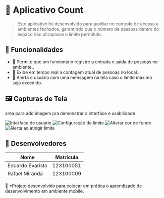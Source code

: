 # 📌 Aplicativo Count

> Este aplicativo foi desenvolvido para auxiliar no controle de acesso a ambientes fechados, garantindo que o número de pessoas dentro do espaço não ultrapasse o limite permitido.

## 🚀 Funcionalidades

- 🔹 Permite que um funcionário registre a entrada e saída de pessoas no ambiente..
- 🔹 Exibe em tempo real a contagem atual de pessoas no local.
- 🔹 Alerta o usuário com uma mensagem na tela caso o limite máximo seja excedido.

## 🖼️ Capturas de Tela

area para add imagem pra demonstrar a interface e usabilidade

![Interface de usuário](android/app/src/testscreenshot/UI.png)
![Configuração de limite](android/app/src/testscreenshot/LIMIT_CONFIG.png)
![Alterar cor de fundo](android/app/src/testscreenshot/CHANGE_COLOR_BACKGROUND.png)
![Alerta ao atingir limite](android/app/src/testscreenshot/LIMIT_ALERT.png)

## 👥 Desenvolvedores

| Nome | Matrícula |
|------------|--------------|
| Eduardo Evaristo | 123100051 |
| Rafael Miranda | 123100009 |



📌 *Projeto desenvolvido para colocar em prática o aprendizado de desenvolvimento em ambiente mobile.


